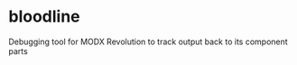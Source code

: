 bloodline
=========

Debugging tool for MODX Revolution to track output back to its component parts
